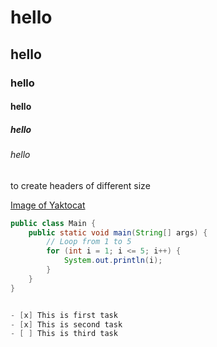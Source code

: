 # hello
## hello
### hello
#### hello
##### hello
###### hello

to create headers of different size

[Image of Yaktocat](https://octodex.github.com/images/yaktocat.png)


```java
public class Main {
    public static void main(String[] args) {
        // Loop from 1 to 5
        for (int i = 1; i <= 5; i++) {
            System.out.println(i);
        }
    }
}


- [x] This is first task
- [x] This is second task
- [ ] This is third task

